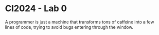 # CI2024 - Lab 0

A programmer is just a machine that transforms tons of caffeine into a few lines of code, trying to avoid bugs entering through the window.